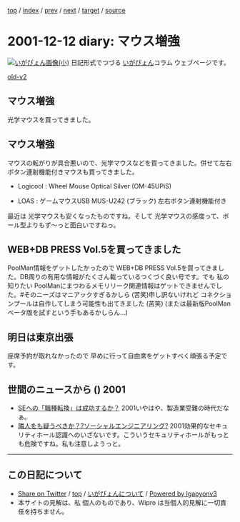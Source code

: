 [top](../index.html) 
 / [index](index.html) 
 / [prev](ig011211.html) 
 / [next](ig011218.html) 
 / [target](http://www.igapyon.jp/igapyon/diary/2001/ig011212.html) 
 / [source](https://github.com/igapyon/diary/blob/master/2001/ig011212.src.md) 

2001-12-12 diary: マウス増強
=====================================================================================================
[![いがぴょん画像(小)](http://www.igapyon.jp/igapyon/diary/images/iga200306s.jpg "いがぴょん")](http://www.igapyon.jp/igapyon/diary/memo/memoigapyon.html) 日記形式でつづる [いがぴょん](http://www.igapyon.jp/igapyon/diary/memo/memoigapyon.html)コラム ウェブページです。

[old-v2](ig011212-orig.html)

## マウス増強

光学マウスを買ってきました。


## マウス増強

マウスの転がりが具合悪いので、光学マウスなどを買ってきました。併せて左右ボタン連射機能付きマウスも買ってきました。

* Logicool : Wheel Mouse Optical Silver (OM-45UPiS)
  
* LOAS : ゲームマウスUSB MUS-U242 (ブラック) 左右ボタン連射機能付き

最近は 光学マウスも安くなったものですね。そして 光学マウスの感度って、ボール型よりもず～っと面白いですねっ。

## WEB+DB PRESS Vol.5を買ってきました

PoolMan情報をゲットしたかったので WEB+DB PRESS Vol.5を買ってきました。DB周りの有用な情報がたくさん載っているつくづく良い号です。でも 私の知りたい PoolManにまつわるメモリリーク関連情報はゲットできませんでした。#そのニーズはマニアックすぎるかしら (苦笑)申し訳ないけれど コネクションプールは自作してしまう可能性も出てきました (苦笑) (または最新版PoolManベータ版を試すという手もあるかしらん…)

## 明日は東京出張

座席予約が取れなかったので 早めに行って自由席をゲットすべく頑張る予定です。

## 世間のニュースから () 2001

* [SEへの「職種転換」は成功するか？](http://itpro.nikkeibp.co.jp/free/ITPro/OPINION/20011207/1/)  2001いやはや、製造業受難の時代だなぁ。
* [隣人をも疑うべきか？?ソーシャルエンジニアリング?](http://www.atmarkit.co.jp/fsecurity/column/se02/sec01.html)  2001効果的なセキュリティホール認識へのいざないです。こういうセキュリティホールがもっとも危険ですね。私も注意しようっと。


----------------------------------------------------------------------------------------------------

## この日記について

* [Share on Twitter](https://twitter.com/intent/tweet?hashtags=igapyon%2Cdiary%2C%E3%81%84%E3%81%8C%E3%81%B4%E3%82%87%E3%82%93&text=%E3%83%9E%E3%82%A6%E3%82%B9%E5%A2%97%E5%BC%B7&url=http%3A%2F%2Fwww.igapyon.jp%2Figapyon%2Fdiary%2F2001%2Fig011212.html) / [top](../index.html) / [いがぴょんについて](http://www.igapyon.jp/igapyon/diary/memo/memoigapyon.html) / [Powered by Igapyonv3](https://github.com/igapyon/igapyonv3)
* 本サイトの見解は、私 個人のものであり、Wipro は当個人的見解に一切責任を持ちません。 
